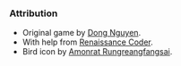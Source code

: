 ### Attribution
- Original game by [Dong Nguyen](http://flappybird.io/).
- With help from [Renaissance Coder](https://www.youtube.com/watch?v=A-GkNM8M5p8&t=1s).
- Bird icon by [Amonrat Rungreangfangsai](https://www.flaticon.com/free-icons/dove).
